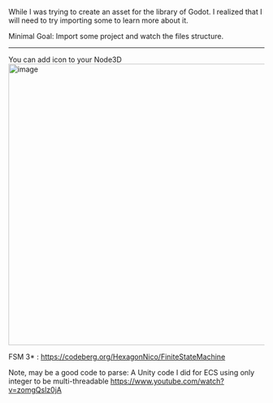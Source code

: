 While I was trying to create an asset for the library of Godot. I realized that I will need to try importing some to learn more about it.

Minimal Goal: Import some project and watch the files structure.


----

You can add icon to your Node3D
<img width="950" height="553" alt="image" src="https://github.com/user-attachments/assets/1de62a87-cfd8-434d-a1e3-31eece2e9bbc" />


FSM 3* : https://codeberg.org/HexagonNico/FiniteStateMachine


Note, may be a good code to parse: A Unity code I did for ECS using only integer to be multi-threadable
https://www.youtube.com/watch?v=zomgQslz0jA
